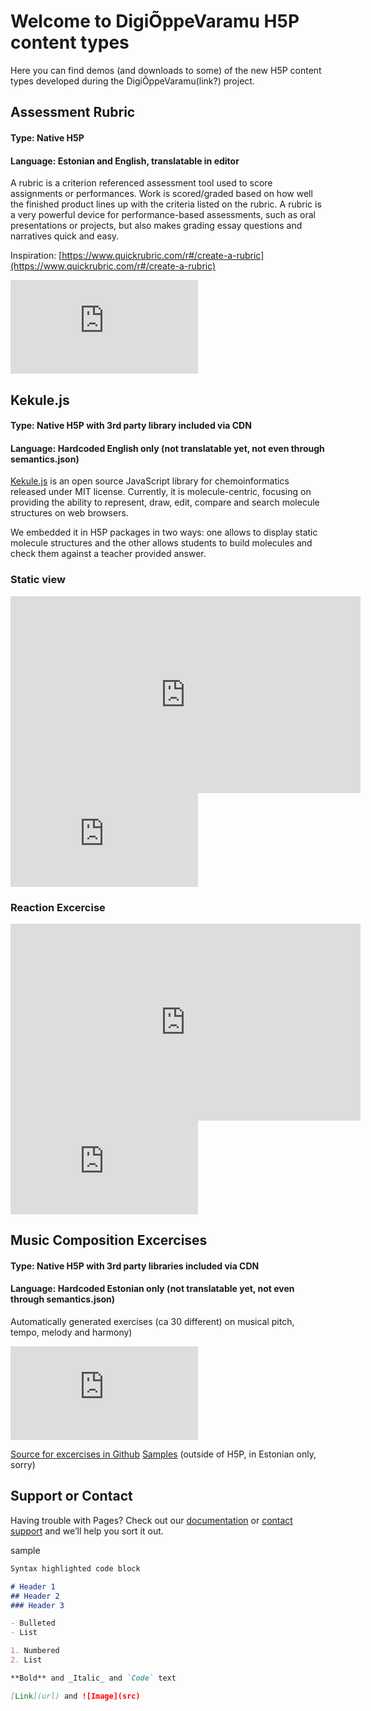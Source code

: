 # Welcome to DigiÕppeVaramu H5P content types

Here you can find demos (and downloads to some) of the new H5P content types developed during the DigiÕppeVaramu(link?) project.

## Assessment Rubric
#### Type: Native H5P
#### Language: Estonian and English, translatable in editor 

A rubric is a criterion referenced assessment tool used to score assignments or performances. Work is scored/graded based on how well the finished product lines up with the criteria listed on the rubric. A rubric is a very powerful device for performance-based assessments, such as oral presentations or projects, but also makes grading essay questions and narratives quick and easy.

Inspiration: [https://www.quickrubric.com/r#/create-a-rubric](https://www.quickrubric.com/r#/create-a-rubric)

<iframe src="https://vara.e-koolikott.ee/h5p/embed/6968" frameborder="0" allowfullscreen="allowfullscreen"></iframe><script src="https://vara.e-koolikott.ee/sites/all/modules/h5p%202/library/js/h5p-resizer.js" charset="UTF-8"></script>

## Kekule.js
#### Type: Native H5P with 3rd party library included via CDN
#### Language: Hardcoded English only (not translatable yet, not even through semantics.json)

[Kekule.js](http://partridgejiang.github.io/Kekule.js/demos/index.html) is an open source JavaScript library for chemoinformatics released under MIT license. Currently, it is molecule-centric, focusing on providing the ability to represent, draw, edit, compare and search molecule structures on web browsers.

We embedded it in H5P packages in two ways: one allows to display static molecule structures and the other allows students to build molecules and check them against a teacher provided answer.

### Static view
<iframe width="560" height="315" src="https://www.youtube.com/embed/vzGXd0AEnhI" frameborder="0" allow="accelerometer; autoplay; encrypted-media; gyroscope; picture-in-picture" allowfullscreen></iframe>

<iframe src="https://vara.e-koolikott.ee/h5p/embed/6966" frameborder="0" allowfullscreen="allowfullscreen"></iframe><script src="https://vara.e-koolikott.ee/sites/all/modules/h5p%202/library/js/h5p-resizer.js" charset="UTF-8"></script>

### Reaction Excercise
<iframe width="560" height="315" src="https://www.youtube.com/embed/fuMkveEW0s4" frameborder="0" allow="accelerometer; autoplay; encrypted-media; gyroscope; picture-in-picture" allowfullscreen></iframe>

<iframe src="https://vara.e-koolikott.ee/h5p/embed/6967" frameborder="0" allowfullscreen="allowfullscreen"></iframe><script src="https://vara.e-koolikott.ee/sites/all/modules/h5p%202/library/js/h5p-resizer.js" charset="UTF-8"></script>

## Music Composition Excercises
#### Type: Native H5P with 3rd party libraries included via CDN
#### Language: Hardcoded Estonian only (not translatable yet, not even through semantics.json)

Automatically generated exercises (ca 30 different) on musical pitch, tempo, melody and harmony)

<iframe src="https://vara.e-koolikott.ee/h5p/embed/6972" frameborder="0" allowfullscreen="allowfullscreen"></iframe><script src="https://vara.e-koolikott.ee/sites/all/modules/h5p%202/library/js/h5p-resizer.js" charset="UTF-8"></script>

[Source for excercises in Github](https://github.com/tarmoj/komp)
[Samples](https://tarmoj.github.io/komp/index.html) (outside of H5P, in Estonian only, sorry)

## Support or Contact

Having trouble with Pages? Check out our [documentation](https://help.github.com/categories/github-pages-basics/) or [contact support](https://github.com/contact) and we’ll help you sort it out.


sample
```markdown
Syntax highlighted code block

# Header 1
## Header 2
### Header 3

- Bulleted
- List

1. Numbered
2. List

**Bold** and _Italic_ and `Code` text

[Link](url) and ![Image](src)
```
